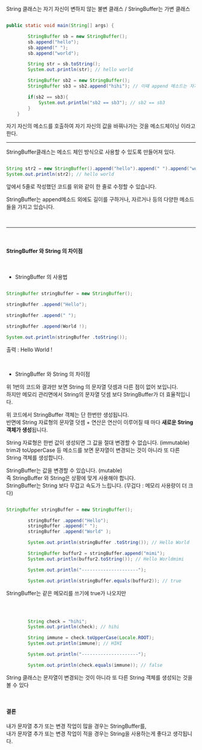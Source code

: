 String 클래스는 자기 자신이 변하지 않는 불변 클래스 / StringBuffer는 가변 클래스 

```java

public static void main(String[] args) {

        StringBuffer sb = new StringBuffer();
        sb.append("hello");
        sb.append(" ");
        sb.append("world");

        String str = sb.toString();
        System.out.println(str); // hello world

        StringBuffer sb2 = new StringBuffer();
        StringBuffer sb3 = sb2.append("hihi"); // 이때 append 메소드는 자기자신인 this가 반환 이를 sb3로 받아서 같은 문자열로 인식

        if(sb2 == sb3){
            System.out.println("sb2 == sb3"); // sb2 == sb3
        }
    }

```

자기 자신의 메소드를 호출하여 자기 자신의 값을 바꿔나가는 것을 메소드체이닝 이라고 한다.

---

StringBuffer클래스는 메소드 체인 방식으로 사용할 수 있도록 만들어져 있다.

```java

String str2 = new StringBuffer().append("hello").append(" ").append("world").toString();
System.out.println(str2); // hello world

```

앞에서 5줄로 작성했던 코드를 위와 같이 한 줄로 수정할 수 있습니다.

StringBuffer는 append메소드 외에도 길이를 구하거나, 자르거나 등의 다양한 메소드들을 가지고 있습니다.

<br/>

---

<br/>

#### StringBuffer 와 String 의 차이점

<br/>

* StringBuffer 의 사용법

```java

StringBuffer stringBuffer = new StringBuffer();

stringBuffer .append("Hello");

stringBuffer .append(" ");

stringBuffer .append(World !);

System.out.println(stringBuffer .toString());

```

출력 : Hello World !

<br/>

* StringBuffer 와 String 의 차이점


위 1번의 코드와 결과만 보면 String 의 문자열 덧셈과 다른 점이 없어 보입니다. <br/>
하지만 메모리 관리면에서 String의 문자열 덧셈 보다 StringBuffer가 더 효율적입니다.

위 코드에서 StringBuffer 객체는 단 한번만 생성됩니다. <br/>
반면에 String 자료형의 문자열 덧셈 + 연산은 연산이 이루어질 때 마다 **새로운 String 객체가 생성**됩니다.


String 자료형은 한번 값이 생성되면 그 값을 절대 변경할 수 없습니다. (immutable) <br/>
trim과 toUpperCase 등 메소드를 보면 문자열이 변경되는 것이 아니라 또 다른 String 객체를 생성합니다.

 
StringBuffer는 값을 변경할 수 있습니다. (mutable) <br/>
즉 StringBuffer 와 String은 상황에 맞게 사용해야 합니다. <br/>
StringBuffer는 String 보다 무겁고 속도가 느립니다. (무겁다 : 메모리 사용량이 더 크다)

```java

StringBuffer stringBuffer = new StringBuffer();

        stringBuffer .append("Hello");
        stringBuffer .append(" ");
        stringBuffer .append("World" );

        System.out.println(stringBuffer .toString()); // Hello World

        StringBuffer buffur2 = stringBuffer.append("mimi"); 
        System.out.println(buffur2.toString()); // Hello Worldmimi

        System.out.println("---------------------");

        System.out.println(stringBuffer.equals(buffur2)); // true


```


StringBuffer는 같은 메모리를 쓰기에 true가 나오지만 

<br/>

```java

        String check = "hihi";
        System.out.println(check); // hihi

        String immune = check.toUpperCase(Locale.ROOT);
        System.out.println(immune); // HIHI

        System.out.println("---------------------");

        System.out.println(check.equals(immune)); // false

```

String 클래스는 문자열이 변경되는 것이 아니라 또 다른 String 객체를 생성되는 것을 볼 수 있다

<br/>

#### 결론

내가 문자열 추가 또는 변경 작업이 많을 경우는 StringBuffer를, <br/>
내가 문자열 추가 또는 변경 작업이 적을 경우는 String을 사용하는게 좋다고 생각됩니다.







